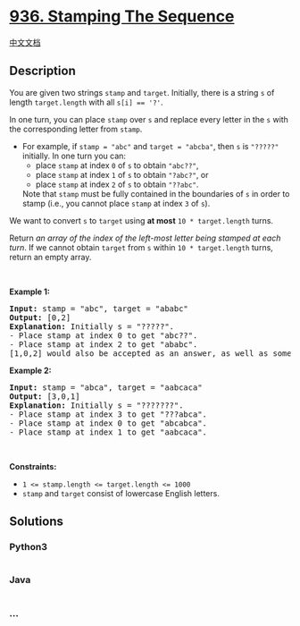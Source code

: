# [936. Stamping The Sequence](https://leetcode.com/problems/stamping-the-sequence)

[中文文档](/solution/0900-0999/0936.Stamping%20The%20Sequence/README.md)

## Description

<p>You are given two strings <code>stamp</code> and <code>target</code>. Initially, there is a string <code>s</code> of length <code>target.length</code> with all <code>s[i] == &#39;?&#39;</code>.</p>

<p>In one turn, you can place <code>stamp</code> over <code>s</code> and replace every letter in the <code>s</code> with the corresponding letter from <code>stamp</code>.</p>

<ul>
	<li>For example, if <code>stamp = &quot;abc&quot;</code> and <code>target = &quot;abcba&quot;</code>, then <code>s</code> is <code>&quot;?????&quot;</code> initially. In one turn you can:
    <ul>
    	<li>place <code>stamp</code> at index <code>0</code> of <code>s</code> to obtain <code>&quot;abc??&quot;</code>,</li>
    	<li>place <code>stamp</code> at index <code>1</code> of <code>s</code> to obtain <code>&quot;?abc?&quot;</code>, or</li>
    	<li>place <code>stamp</code> at index <code>2</code> of <code>s</code> to obtain <code>&quot;??abc&quot;</code>.</li>
    </ul>
    Note that <code>stamp</code> must be fully contained in the boundaries of <code>s</code> in order to stamp (i.e., you cannot place <code>stamp</code> at index <code>3</code> of <code>s</code>).</li>

</ul>

<p>We want to convert <code>s</code> to <code>target</code> using <strong>at most</strong> <code>10 * target.length</code> turns.</p>

<p>Return <em>an array of the index of the left-most letter being stamped at each turn</em>. If we cannot obtain <code>target</code> from <code>s</code> within <code>10 * target.length</code> turns, return an empty array.</p>

<p>&nbsp;</p>
<p><strong>Example 1:</strong></p>

<pre>
<strong>Input:</strong> stamp = &quot;abc&quot;, target = &quot;ababc&quot;
<strong>Output:</strong> [0,2]
<strong>Explanation:</strong> Initially s = &quot;?????&quot;.
- Place stamp at index 0 to get &quot;abc??&quot;.
- Place stamp at index 2 to get &quot;ababc&quot;.
[1,0,2] would also be accepted as an answer, as well as some other answers.
</pre>

<p><strong>Example 2:</strong></p>

<pre>
<strong>Input:</strong> stamp = &quot;abca&quot;, target = &quot;aabcaca&quot;
<strong>Output:</strong> [3,0,1]
<strong>Explanation:</strong> Initially s = &quot;???????&quot;.
- Place stamp at index 3 to get &quot;???abca&quot;.
- Place stamp at index 0 to get &quot;abcabca&quot;.
- Place stamp at index 1 to get &quot;aabcaca&quot;.
</pre>

<p>&nbsp;</p>
<p><strong>Constraints:</strong></p>

<ul>
	<li><code>1 &lt;= stamp.length &lt;= target.length &lt;= 1000</code></li>
	<li><code>stamp</code> and <code>target</code> consist of lowercase English letters.</li>
</ul>

## Solutions

<!-- tabs:start -->

### **Python3**

```python

```

### **Java**

```java

```

### **...**

```

```

<!-- tabs:end -->
